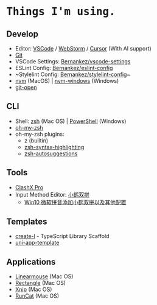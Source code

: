 <h1><samp>Things I'm using.</samp></h1>

## Develop

- Editor: [VSCode](https://code.visualstudio.com/) / [WebStorm](https://www.jetbrains.com/webstorm/download/) / [Cursor](https://www.cursor.com/) (With AI support)
- [Git](https://git-scm.com/)
- VSCode Settings: [Bernankez/vscode-settings](https://github.com/Bernankez/vscode-settings)
- ESLint Config: [Bernankez/eslint-config](https://github.com/Bernankez/eslint-config)
- ~Stylelint Config: [Bernankez/stylelint-config](https://github.com/Bernankez/stylelint-config)~
- [nvm](https://github.com/nvm-sh/nvm) (MacOS) | [nvm-windows](https://github.com/coreybutler/nvm-windows) (Windows)
- [git-open](https://github.com/paulirish/git-open)

## CLI

- Shell: [zsh](https://www.zsh.org/) (Mac OS) | [PowerShell](https://github.com/PowerShell/PowerShell) (Windows)
- [oh-my-zsh](https://ohmyz.sh/)
- oh-my-zsh plugins:
  - z (builtin)
  - [zsh-syntax-highlighting](https://github.com/zsh-users/zsh-syntax-highlighting)
  - [zsh-autosuggestions](https://github.com/zsh-users/zsh-autosuggestions)

## Tools

- [ClashX Pro](https://github.com/yichengchen/clashX)
- Input Method Editor: [小鹤双拼](https://flypy.com/)
  - [Win10 微软拼音添加小鹤双拼以及其他配置](https://ifttl.com/add-flypy-to-win10-microsoft-pinyin-and-other-configuration/)

## Templates

- [create-l](https://github.com/Bernankez/create-l) - TypeScript Library Scaffold
- [uni-app-template](https://github.com/Bernankez/UniAppTemplate)

## Applications

- [Linearmouse](https://github.com/linearmouse/linearmouse) (Mac OS)
- [Rectangle](https://github.com/rxhanson/Rectangle) (Mac OS)
- [Xnip](http://zh.xnipapp.com/) (Mac OS)
- [RunCat](https://kyome.io/runcat/index.html) (Mac OS)
